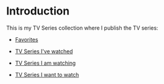 # Introduction

This is my TV Series collection where I publish the TV series:

* [Favorites](favorites.md)

* [TV Series I've watched](watched.md)

* [TV Series I am watching](watching.md)

* [TV Series I want to watch](wanna-watch.md)
